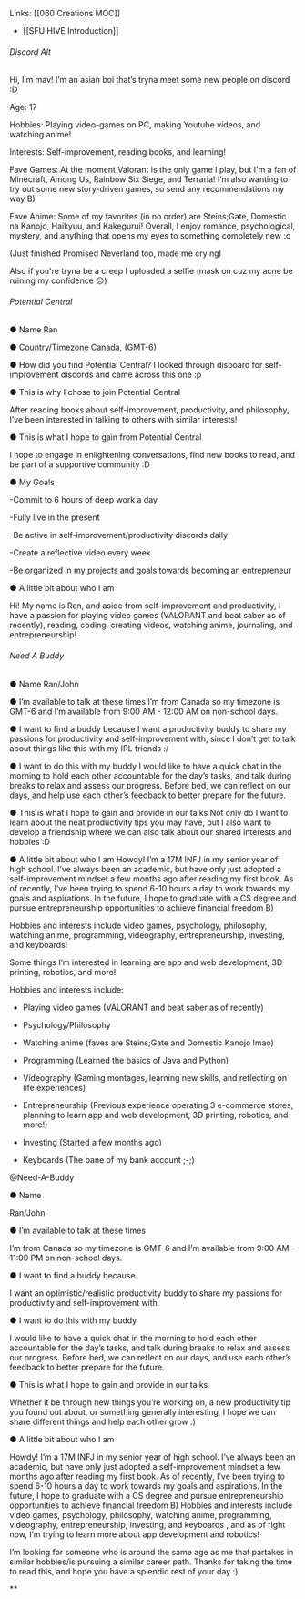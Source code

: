 Links: [[060 Creations MOC]]

- [[SFU HIVE Introduction]]
###### Discord Alt
Hi, I’m mav! I’m an asian boi that’s tryna meet some new people on discord :D

Age: 17

Hobbies: Playing video-games on PC, making Youtube videos, and watching anime!

Interests: Self-improvement, reading books, and learning!

Fave Games: At the moment Valorant is the only game I play, but I'm a fan of Minecraft, Among Us, Rainbow Six Siege, and Terraria! I’m also wanting to try out some new story-driven games, so send any recommendations my way B)

Fave Anime: Some of my favorites (in no order) are Steins;Gate, Domestic na Kanojo, Haikyuu, and Kakegurui! Overall, I enjoy romance, psychological, mystery, and anything that opens my eyes to something completely new :o

(Just finished Promised Neverland too, made me cry ngl 

  

Also if you're tryna be a creep I uploaded a selfie (mask on cuz my acne be ruining my confidence 😔)

  
###### Potential Central
● Name
Ran
  
● Country/Timezone
Canada, (GMT-6)
  
● How did you find Potential Central?
I looked through disboard for self-improvement discords and came across this one :p
  
● This is why I chose to join Potential Central

After reading books about self-improvement, productivity, and philosophy, I’ve been interested in talking to others with similar interests!

  ● This is what I hope to gain from Potential Central

I hope to engage in enlightening conversations, find new books to read, and be part of a supportive community :D

  

● My Goals

\-Commit to 6 hours of deep work a day

\-Fully live in the present

\-Be active in self-improvement/productivity discords daily

\-Create a reflective video every week

\-Be organized in my projects and goals towards becoming an entrepreneur

  

● A little bit about who I am

Hi! My name is Ran, and aside from self-improvement and productivity, I have a passion for playing video games (VALORANT and beat saber as of recently), reading, coding, creating videos, watching anime, journaling, and entrepreneurship! 

###### Need A Buddy
● Name
Ran/John

● I’m available to talk at these times
I’m from Canada so my timezone is GMT-6 and I’m available from 9:00 AM - 12:00 AM on non-school days.
  
● I want to find a buddy because 
I want a productivity buddy to share my passions for productivity and self-improvement with, since I don’t get to talk about things like this with my IRL friends :/

● I want to do this with my buddy 
I would like to have a quick chat in the morning to hold each other accountable for the day’s tasks, and talk during breaks to relax and assess our progress. Before bed, we can reflect on our days, and help use each other’s feedback to better prepare for the future. 

● This is what I hope to gain and provide in our talks 
Not only do I want to learn about the neat productivity tips you may have, but I also want to develop a friendship where we can also talk about our shared interests and hobbies :D

● A little bit about who I am
Howdy! I’m a 17M INFJ in my senior year of high school. I’ve always been an academic, but have only just adopted a self-improvement mindset a few months ago after reading my first book. As of recently, I’ve been trying to spend 6-10 hours a day to work towards my goals and aspirations. In the future, I hope to graduate with a CS degree and pursue entrepreneurship opportunities to achieve financial freedom B)

Hobbies and interests include video games, psychology, philosophy, watching anime, programming, videography, entrepreneurship, investing, and keyboards!  
  
Some things I’m interested in learning are app and web development, 3D printing, robotics, and more!

  
  
  

Hobbies and interests include:

-   Playing video games (VALORANT and beat saber as of recently)
    
-   Psychology/Philosophy
    
-   Watching anime (faves are Steins;Gate and Domestic Kanojo lmao)
    
-   Programming (Learned the basics of Java and Python)
    
-   Videography (Gaming montages, learning new skills, and reflecting on life experiences)
    
-   Entrepreneurship (Previous experience operating 3 e-commerce stores, planning to learn app and web development, 3D printing, robotics, and more!)
    
-   Investing (Started a few months ago)
    
-   Keyboards (The bane of my bank account ;-;)
    

  

@Need-A-Buddy

● Name

Ran/John

  

● I’m available to talk at these times

I’m from Canada so my timezone is GMT-6 and I’m available from 9:00 AM - 11:00 PM on non-school days.

  

● I want to find a buddy because 

I want an optimistic/realistic productivity buddy to share my passions for productivity and self-improvement with.

  

● I want to do this with my buddy 

I would like to have a quick chat in the morning to hold each other accountable for the day’s tasks, and talk during breaks to relax and assess our progress. Before bed, we can reflect on our days, and use each other’s feedback to better prepare for the future. 

  

● This is what I hope to gain and provide in our talks 

Whether it be through new things you’re working on, a new productivity tip you found out about, or something generally interesting, I hope we can share different things and help each other grow :)

  

● A little bit about who I am

Howdy! I’m a 17M INFJ in my senior year of high school. I’ve always been an academic, but have only just adopted a self-improvement mindset a few months ago after reading my first book. As of recently, I’ve been trying to spend 6-10 hours a day to work towards my goals and aspirations. In the future, I hope to graduate with a CS degree and pursue entrepreneurship opportunities to achieve financial freedom B) Hobbies and interests include video games, psychology, philosophy, watching anime, programming, videography, entrepreneurship, investing, and keyboards , and as of right now, I’m trying to learn more about app development and robotics!

  

I’m looking for someone who is around the same age as me that partakes in similar hobbies/is pursuing a similar career path. Thanks for taking the time to read this, and hope you have a splendid rest of your day :)

  
**




